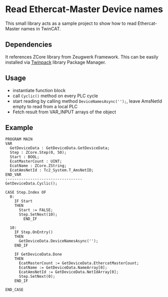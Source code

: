 # Read Ethercat-Master Device names
This small library acts as a sample project to show how to read Ethercat-Master names in TwinCAT. 

## Dependencies
It references ZCore library from Zeugwerk Framework. This can be easily installed via [Twinpack](https://github.com/Zeugwerk/Twinpack) library Package Manager.

## Usage
- instantiate function block
- call `Cyclic()` method on every PLC cycle
- start reading by calling method `DeviceNamesAsync('');`, leave AmsNetId empty to read from a local PLC
- Fetch result from VAR_INPUT arrays of the object

## Example
```st
PROGRAM MAIN
VAR
  GetDeviceData : GetDeviceData.GetDeviceData;
  Step : ZCore.Step(0, 50);
  Start : BOOL;
  EcatMasterCount : UINT;
  EcatName : ZCore.ZString;
  EcatAmsNetId : Tc2_System.T_AmsNetID;
END_VAR
----------------------------------
GetDeviceData.Cyclic();

CASE Step.Index OF
  0:
    IF Start 
    THEN 
      Start := FALSE;
      Step.SetNext(10);
		END_IF
    
  10:
    IF Step.OnEntry()
    THEN
      GetDeviceData.DeviceNamesAsync('');
    END_IF

    IF GetDeviceData.Done 
    THEN
      EcatMasterCount := GetDeviceData.EthercatMasterCount;
      EcatName := GetDeviceData.NameArray[0];
      EcatAmsNetId := GetDeviceData.NetIdArray[0];
      Step.SetNext(0);
    END_IF  
    
END_CASE
```
